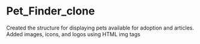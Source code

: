 # Pet_Finder_clone
Created the structure for displaying pets available for adoption and articles. Added images, icons, and logos using HTML img tags
